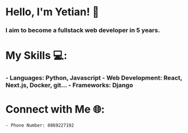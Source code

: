 <h1>Hello, I'm Yetian! 👋</h1> 

<h3>I aim to become a fullstack web developer in 5 years.</h3>

<h1>My Skills 💻:</h1>
<h3>
        - Languages: Python, Javascript
        - Web Development: React, Next.js, Docker, git...
        - Frameworks: Django
</h3>

        
          
<h1>Connect with Me 🌐:</h1>

    - Phone Number: 0869227192
